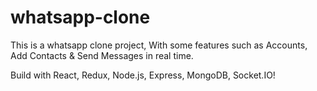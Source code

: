# whatsapp-clone

This is a whatsapp clone project, With some features such as Accounts, Add Contacts & Send Messages in real time.

Build with React, Redux, Node.js, Express, MongoDB, Socket.IO!
